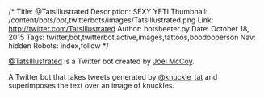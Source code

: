 /*
Title: @TatsIllustrated
Description: SEXY YETI
Thumbnail: /content/bots/bot,twitterbots/images/TatsIllustrated.png
Link: http://twitter.com/TatsIllustrated
Author: botsheeter.py
Date: October 18, 2015
Tags: twitter,bot,twitterbot,active,images,tattoos,boodooperson
Nav: hidden
Robots: index,follow
*/

[@TatsIllustrated](https://twitter.com/TatsIllustrated) is a Twitter bot created by [Joel McCoy](https://twitter.com/BooDooPERSON). 

A Twitter bot that takes tweets generated by [@knuckle_tat](https://twitter.com/knuckle_tat) and superimposes the text over an image of knuckles.

